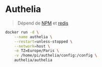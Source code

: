 # Authelia

> Dépend de [NPM](docker_nginx_proxy_manager.md) et [redis](docker_redis.md)

```bash
docker run -d \
    --name authelia \
    --restart=unless-stopped \
    --network=host \
    -e TZ=Europe/Paris \
    -v /home/pi/authelia/config:/config \
    authelia/authelia
```
